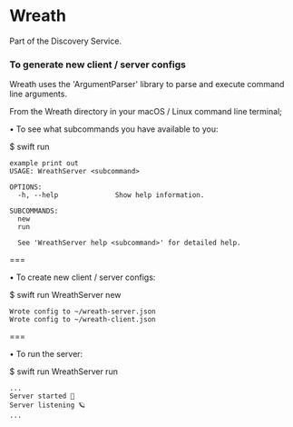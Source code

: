 # Wreath

Part of the Discovery Service.

### To generate new client / server configs ###

Wreath uses the 'ArgumentParser' library to parse and execute command line arguments.

From the Wreath directory in your macOS / Linux command line terminal;

• To see what subcommands you have available to you:

$ swift run

```
example print out
USAGE: WreathServer <subcommand>

OPTIONS:
  -h, --help              Show help information.

SUBCOMMANDS:
  new
  run

  See 'WreathServer help <subcommand>' for detailed help.
```
===

• To create new client / server configs:

$ swift run WreathServer new <exampleConfigName> <port>

```
Wrote config to ~/wreath-server.json
Wrote config to ~/wreath-client.json
```
===

• To run the server:

$ swift run WreathServer run

```
...
Server started 🚀
Server listening 🪐
...
```
